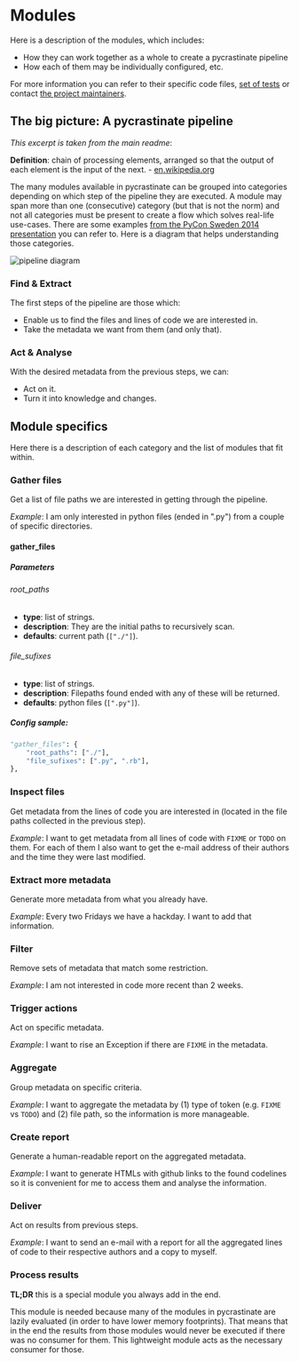 Modules
=======
Here is a description of the modules, which includes:

- How they can work together as a whole to create a pycrastinate pipeline
- How each of them may be individually configured, etc.

For more information you can refer to their specific code files, [set of tests](https://github.com/isaacbernat/pycrastinate/tree/master/tests) or contact [the project maintainers](https://github.com/isaacbernat/pycrastinate#contributors).

The big picture: A pycrastinate pipeline
----------------------------------------
*This excerpt is taken from the main readme*:

**Definition**: chain of processing elements, arranged so that the output of each element is the input of the next. - [en.wikipedia.org](http://en.wikipedia.org/wiki/Pipeline_(software))

The many modules available in pycrastinate can be grouped into categories depending on which step of the pipeline they are executed. A module may span more than one (consecutive) category (but that is not the norm) and not all categories must be present to create a flow which solves real-life use-cases. There are some examples [from the PyCon Sweden 2014 presentation](https://github.com/isaacbernat/pycrastinate#dive-in) you can refer to. Here is a diagram that helps understanding those categories.

![pipeline diagram](https://github.com/isaacbernat/pycrastinate/blob/master/docs/pipeline_diagram.png?raw=true "Diagram with the ordered module categories in pycrastinate pipelines")

### Find & Extract
The first steps of the pipeline are those which:
* Enable us to find the files and lines of code we are interested in.
* Take the metadata we want from them (and only that).

### Act & Analyse
With the desired metadata from the previous steps, we can:
* Act on it.
* Turn it into knowledge and changes.

Module specifics
----------------
Here there is a description of each category and the list of modules that fit within.

### Gather files
Get a list of file paths we are interested in getting through the pipeline.

*Example*: I am only interested in python files (ended in ".py") from a couple of specific directories.

#### gather_files
##### Parameters
###### root_paths
- **type**: list of strings.
- **description**: They are the initial paths to recursively scan.
- **defaults**: current path (`["./"]`).

###### file_sufixes
- **type**: list of strings.
- **description**: Filepaths found ended with any of these will be returned.
- **defaults**: python files (`[".py"]`).

##### Config sample:
```python
"gather_files": {
    "root_paths": ["./"],
    "file_sufixes": [".py", ".rb"],
},
```

### Inspect files
Get metadata from the lines of code you are interested in (located in the file paths collected in the previous step).

*Example*: I want to get metadata from all lines of code with `FIXME` or `TODO` on them. For each of them I also want to get the e-mail address of their authors and the time they were last modified.

### Extract more metadata
Generate more metadata from what you already have.

*Example*: Every two Fridays we have a hackday. I want to add that information.

### Filter
Remove sets of metadata that match some restriction.

*Example*: I am not interested in code more recent than 2 weeks.

### Trigger actions
Act on specific metadata.

*Example*: I want to rise an Exception if there are `FIXME` in the metadata.

### Aggregate
Group metadata on specific criteria.

*Example*: I want to aggregate the metadata by (1) type of token (e.g. `FIXME` vs `TODO`) and (2) file path, so the information is more manageable.

### Create report
Generate a human-readable report on the aggregated metadata.

*Example*: I want to generate HTMLs with github links to the found codelines so it is convenient for me to access them and analyse the information.

### Deliver
Act on results from previous steps.

*Example*: I want to send an e-mail with a report for all the aggregated lines of code to their respective authors and a copy to myself.

### Process results
**TL;DR** this is a special module you always add in the end.

This module is needed because many of the modules in pycrastinate are lazily evaluated (in order to have lower memory footprints). That means that in the end the results from those modules would never be executed if there was no consumer for them. This lightweight module acts as the necessary consumer for those.
